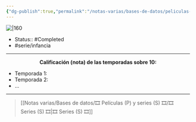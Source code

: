 ```yaml
---
{"dg-publish":true,"permalink":"/notas-varias/bases-de-datos/peliculas-p-y-series-s/s-american-dragon-jake-long/"}
---
```



![|160](https://m.media-amazon.com/images/M/MV5BN2IzMGUzZjEtMDY0Mi00ZTczLTg3ZTktNjc5NDJjZDljNmExXkEyXkFqcGdeQXVyMTA1OTAyOTI@._V1_SX300.jpg)

- Status:: #Completed 
- #serie/infancia 

---

**<center>Calificación (nota) de las temporadas sobre 10:</center>**

- Temporada 1: 
- Temporada 2: 
- ...

---

> [[Notas varias/Bases de datos/🎞️ Películas (P) y series (S) 🎞️/🎞️ Series (S) 🎞️\|🎞️ Series (S) 🎞️]]